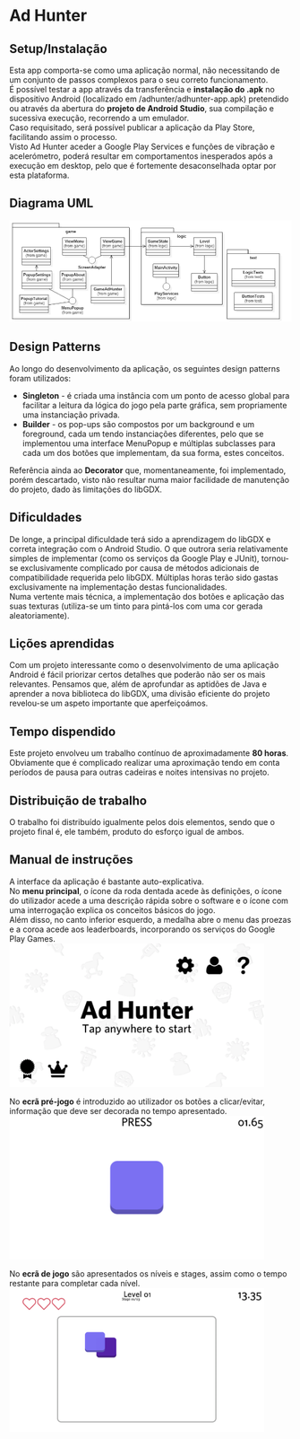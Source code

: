 # Ad Hunter

## Setup/Instalação
Esta app comporta-se como uma aplicação normal, não necessitando de um conjunto de passos complexos para o seu correto funcionamento.  
É possível testar a app através da transferência e **instalação do .apk** no dispositivo Android (localizado em /adhunter/adhunter-app.apk) pretendido ou através da abertura do **projeto de Android Studio**, sua compilação e sucessiva execução, recorrendo a um emulador.  
Caso requisitado, será possível publicar a aplicação da Play Store, facilitando assim o processo.  
Visto Ad Hunter aceder a Google Play Services e funções de vibração e acelerómetro, poderá resultar em comportamentos inesperados após a execução em desktop, pelo que é fortemente desaconselhada optar por esta plataforma.

## Diagrama UML
![UML](adhunter/screenshots/uml-diagram.png)

## Design Patterns
Ao longo do desenvolvimento da aplicação, os seguintes design patterns foram utilizados:
* **Singleton** - é criada uma instância com um ponto de acesso global para facilitar a leitura da lógica do jogo pela parte gráfica, sem propriamente uma instanciação privada.
* **Builder** - os pop-ups são compostos por um background e um foreground, cada um tendo instanciações diferentes, pelo que se implementou uma interface MenuPopup e múltiplas subclasses para cada um dos botões que implementam, da sua forma, estes conceitos.

Referência ainda ao **Decorator** que, momentaneamente, foi implementado, porém descartado, visto não resultar numa maior facilidade de manutenção do projeto, dado às limitações do libGDX.

## Dificuldades
De longe, a principal dificuldade terá sido a aprendizagem do libGDX e correta integração com o Android Studio. O que outrora seria relativamente simples de implementar (como os serviços da Google Play e JUnit), tornou-se exclusivamente complicado por causa de métodos adicionais de compatibilidade requerida pelo libGDX. Múltiplas horas terão sido gastas exclusivamente na implementação destas funcionalidades.  
Numa vertente mais técnica, a implementação dos botões e aplicação das suas texturas (utiliza-se um tinto para pintá-los com uma cor gerada aleatoriamente).

## Lições aprendidas
Com um projeto interessante como o desenvolvimento de uma aplicação Android é fácil priorizar certos detalhes que poderão não ser os mais relevantes. Pensamos que, além de aprofundar as aptidões de Java e aprender a nova biblioteca do libGDX, uma divisão eficiente do projeto revelou-se um aspeto importante que aperfeiçoámos.

## Tempo dispendido
Este projeto envolveu um trabalho contínuo de aproximadamente **80 horas**. Obviamente que é complicado realizar uma aproximação tendo em conta períodos de pausa para outras cadeiras e noites intensivas no projeto.

## Distribuição de trabalho
O trabalho foi distribuído igualmente pelos dois elementos, sendo que o projeto final é, ele também, produto do esforço igual de ambos.

## Manual de instruções
A interface da aplicação é bastante auto-explicativa.  
No **menu principal**, o ícone da roda dentada acede às definições, o ícone do utilizador acede a uma descrição rápida sobre o software e o ícone com uma interrogação explica os conceitos básicos do jogo.  
Além disso, no canto inferior esquerdo, a medalha abre o menu das proezas e a coroa acede aos leaderboards, incorporando os serviços do Google Play Games.  
<img src=/adhunter/screenshots/app-menu.png height=256/>
  
No **ecrã pré-jogo** é introduzido ao utilizador os botões a clicar/evitar, informação que deve ser decorada no tempo apresentado.  
<img src=/adhunter/screenshots/app-pregame.png height=256/>

No **ecrã de jogo** são apresentados os níveis e stages, assim como o tempo restante para completar cada nível.  
<img src=/adhunter/screenshots/app-game.png height=256/>
